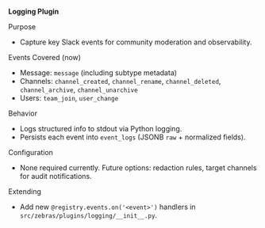 **Logging Plugin**

Purpose
- Capture key Slack events for community moderation and observability.

Events Covered (now)
- Message: `message` (including subtype metadata)
- Channels: `channel_created`, `channel_rename`, `channel_deleted`, `channel_archive`, `channel_unarchive`
- Users: `team_join`, `user_change`

Behavior
- Logs structured info to stdout via Python logging.
- Persists each event into `event_logs` (JSONB `raw` + normalized fields).

Configuration
- None required currently. Future options: redaction rules, target channels for audit notifications.

Extending
- Add new `@registry.events.on('<event>')` handlers in `src/zebras/plugins/logging/__init__.py`.

